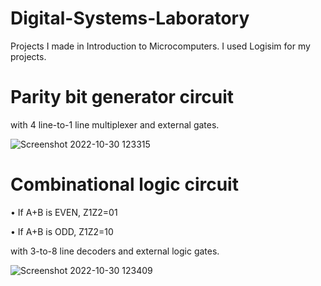 # Digital-Systems-Laboratory
Projects I made in Introduction to Microcomputers. I used Logisim for my projects.

# Parity bit generator circuit 

with 4 line-to-1 line multiplexer and external gates.

![Screenshot 2022-10-30 123315](https://user-images.githubusercontent.com/102357822/198871889-6bed9be5-871e-4ebf-9d15-d30d03c5389d.png)

# Combinational logic circuit

•	If A+B is EVEN, Z1Z2=01

•	If A+B is ODD, Z1Z2=10

with 3-to-8 line decoders and external logic gates.

![Screenshot 2022-10-30 123409](https://user-images.githubusercontent.com/102357822/198871891-021ccaf9-9ff0-4d1e-8487-094647c7471e.png)
